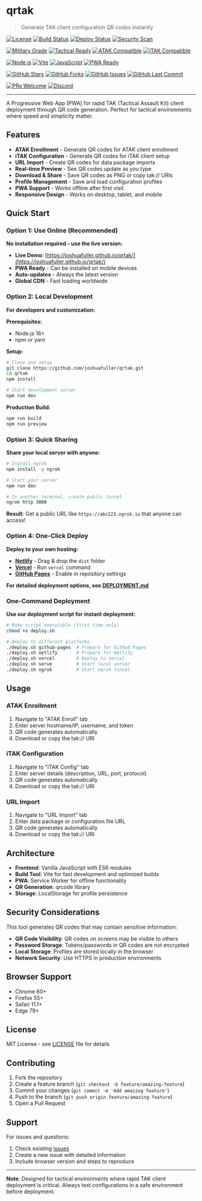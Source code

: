 # qrtak

> Generate TAK client configuration QR codes instantly

[![License](https://img.shields.io/badge/license-MIT-brightgreen)](LICENSE) [![Build Status](https://img.shields.io/badge/build-passing-brightgreen)](https://github.com/joshuafuller/qrtak/actions) [![Deploy Status](https://img.shields.io/badge/deploy-success-brightgreen)](https://joshuafuller.github.io/qrtak/) [![Security Scan](https://github.com/joshuafuller/qrtak/workflows/Security%20Scan/badge.svg)](https://github.com/joshuafuller/qrtak/actions/workflows/security.yml)

[![Military Grade](https://img.shields.io/badge/Military-Grade-orange)](https://github.com/joshuafuller/qrtak) [![Tactical Ready](https://img.shields.io/badge/Tactical-Ready-red)](https://github.com/joshuafuller/qrtak) [![ATAK Compatible](https://img.shields.io/badge/ATAK-Compatible-brightgreen)](https://tak.gov/) [![iTAK Compatible](https://img.shields.io/badge/iTAK-Compatible-brightgreen)](https://tak.gov/)

[![Node.js](https://img.shields.io/badge/Node.js-20.x-brightgreen)](https://nodejs.org/) [![Vite](https://img.shields.io/badge/Vite-5.x-brightgreen)](https://vitejs.dev/) [![JavaScript](https://img.shields.io/badge/JavaScript-ES6+-yellow)](https://developer.mozilla.org/en-US/docs/Web/JavaScript) [![PWA Ready](https://img.shields.io/badge/PWA-Ready-brightgreen)](https://joshuafuller.github.io/qrtak/)

[![GitHub Stars](https://img.shields.io/github/stars/joshuafuller/qrtak)](https://github.com/joshuafuller/qrtak/stargazers) [![GitHub Forks](https://img.shields.io/github/forks/joshuafuller/qrtak)](https://github.com/joshuafuller/qrtak/network/members) [![GitHub Issues](https://img.shields.io/github/issues/joshuafuller/qrtak)](https://github.com/joshuafuller/qrtak/issues) [![GitHub Last Commit](https://img.shields.io/github/last-commit/joshuafuller/qrtak)](https://github.com/joshuafuller/qrtak/commits/main)

[![PRs Welcome](https://img.shields.io/badge/PRs-welcome-brightgreen)](https://github.com/joshuafuller/qrtak/pulls) [![Discord](https://img.shields.io/badge/Discord-Join-7289DA)](https://discord.gg/xTdEcpc)

---

A Progressive Web App (PWA) for rapid TAK (Tactical Assault Kit) client deployment through QR code generation. Perfect for tactical environments where speed and simplicity matter.

## Features

- **ATAK Enrollment** - Generate QR codes for ATAK client enrollment
- **iTAK Configuration** - Generate QR codes for iTAK client setup  
- **URL Import** - Create QR codes for data package imports
- **Real-time Preview** - See QR codes update as you type
- **Download & Share** - Save QR codes as PNG or copy tak:// URIs
- **Profile Management** - Save and load configuration profiles
- **PWA Support** - Works offline after first visit
- **Responsive Design** - Works on desktop, tablet, and mobile

## Quick Start

### Option 1: Use Online (Recommended)
**No installation required - use the live version:**
- **Live Demo**: [https://joshuafuller.github.io/qrtak/](https://joshuafuller.github.io/qrtak/)
- **PWA Ready** - Can be installed on mobile devices
- **Auto-updates** - Always the latest version
- **Global CDN** - Fast loading worldwide

### Option 2: Local Development
**For developers and customization:**

**Prerequisites:**
- Node.js 16+ 
- npm or yarn

**Setup:**
```bash
# Clone and setup
git clone https://github.com/joshuafuller/qrtak.git
cd qrtak
npm install

# Start development server
npm run dev
```

**Production Build:**
```bash
npm run build
npm run preview
```

### Option 3: Quick Sharing
**Share your local server with anyone:**
```bash
# Install ngrok
npm install -g ngrok

# Start your server
npm run dev

# In another terminal, create public tunnel
ngrok http 3000
```

**Result**: Get a public URL like `https://abc123.ngrok.io` that anyone can access!

### Option 4: One-Click Deploy
**Deploy to your own hosting:**
- **[Netlify](https://netlify.com)** - Drag & drop the `dist` folder
- **[Vercel](https://vercel.com)** - Run `vercel` command
- **[GitHub Pages](https://pages.github.com)** - Enable in repository settings

**For detailed deployment options, see [DEPLOYMENT.md](DEPLOYMENT.md)**

### One-Command Deployment
**Use our deployment script for instant deployment:**
```bash
# Make script executable (first time only)
chmod +x deploy.sh

# Deploy to different platforms
./deploy.sh github-pages  # Prepare for GitHub Pages
./deploy.sh netlify       # Prepare for Netlify
./deploy.sh vercel        # Deploy to Vercel
./deploy.sh serve         # Start local server
./deploy.sh ngrok         # Start ngrok tunnel
```

## Usage

### ATAK Enrollment
1. Navigate to "ATAK Enroll" tab
2. Enter server hostname/IP, username, and token
3. QR code generates automatically
4. Download or copy the tak:// URI

### iTAK Configuration  
1. Navigate to "iTAK Config" tab
2. Enter server details (description, URL, port, protocol)
3. QR code generates automatically
4. Download or copy the tak:// URI

### URL Import
1. Navigate to "URL Import" tab
2. Enter data package or configuration file URL
3. QR code generates automatically
4. Download or copy the tak:// URI

## Architecture

- **Frontend**: Vanilla JavaScript with ES6 modules
- **Build Tool**: Vite for fast development and optimized builds
- **PWA**: Service Worker for offline functionality
- **QR Generation**: qrcode library
- **Storage**: LocalStorage for profile persistence

## Security Considerations

This tool generates QR codes that may contain sensitive information:

- **QR Code Visibility**: QR codes on screens may be visible to others
- **Password Storage**: Tokens/passwords in QR codes are not encrypted
- **Local Storage**: Profiles are stored locally in the browser
- **Network Security**: Use HTTPS in production environments

## Browser Support

- Chrome 60+
- Firefox 55+ 
- Safari 11.1+
- Edge 79+

## License

MIT License - see [LICENSE](LICENSE) file for details

## Contributing

1. Fork the repository
2. Create a feature branch (`git checkout -b feature/amazing-feature`)
3. Commit your changes (`git commit -m 'Add amazing feature'`)
4. Push to the branch (`git push origin feature/amazing-feature`)
5. Open a Pull Request

## Support

For issues and questions:
1. Check existing [issues](https://github.com/joshuafuller/qrtak/issues)
2. Create a new issue with detailed information
3. Include browser version and steps to reproduce

---

**Note**: Designed for tactical environments where rapid TAK client deployment is critical. Always test configurations in a safe environment before deployment.